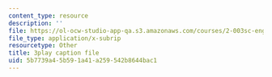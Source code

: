 ```yaml
---
content_type: resource
description: ''
file: https://ol-ocw-studio-app-qa.s3.amazonaws.com/courses/2-003sc-engineering-dynamics-fall-2011/5b7739a45b591a41a259542b8644bac1_GUvoVvXwoOQ.srt
file_type: application/x-subrip
resourcetype: Other
title: 3play caption file
uid: 5b7739a4-5b59-1a41-a259-542b8644bac1
---
```

